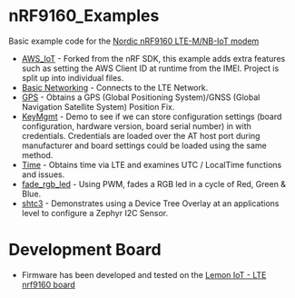 # nRF9160_Examples

Basic example code for the [Nordic nRF9160 LTE-M/NB-IoT modem](https://www.nordicsemi.com/Products/nRF9160) 

* [AWS_IoT](https://github.com/craigpeacock/nRF9160_Examples/tree/main/AWS_IoT) - Forked from the nRF SDK, this example adds extra features such as setting the AWS Client ID at runtime from the IMEI. Project is split up into individual files. 
* [Basic Networking](https://github.com/craigpeacock/nRF9160_Examples/tree/main/BasicNetworking) - Connects to the LTE Network. 
* [GPS](https://github.com/craigpeacock/nRF9160_Examples/tree/main/GPS) - Obtains a GPS (Global Positioning System)/GNSS (Global Navigation Satellite System) Position Fix.
* [KeyMgmt](https://github.com/craigpeacock/nRF9160_Examples/tree/main/KeyMgmt) - Demo to see if we can store configuration settings (board configuration, hardware version, board serial number) in with credentials. Credentials are loaded over the AT host port during manufacturer and board settings could be loaded using the same method.
* [Time](https://github.com/craigpeacock/nRF9160_Examples/tree/main/Time) - Obtains time via LTE and examines UTC / LocalTime functions and issues.
* [fade_rgb_led](https://github.com/craigpeacock/nRF9160_Examples/tree/main/fade_rgb_led) - Using PWM, fades a RGB led in a cycle of Red, Green & Blue.
* [shtc3](https://github.com/craigpeacock/nRF9160_Examples/tree/main/shtc3) - Demonstrates using a Device Tree Overlay at an applications level to configure a Zephyr I2C Sensor.

# Development Board

* Firmware has been developed and tested on the [Lemon IoT - LTE nrf9160 board](http://lemon-iot.com)
